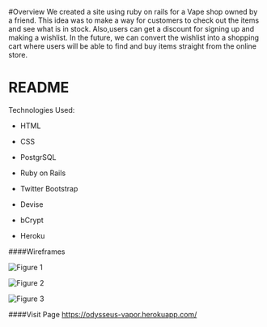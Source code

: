 #Overview
We created a site using ruby on rails  for a Vape shop owned by a friend. This idea was to make a way for customers to check out the items and see what is in stock. Also,users can get a discount for signing up and making a wishlist. In the future, we can convert the wishlist into a shopping cart where users will be able to find and buy items straight from the online store. 

# README


Technologies Used:

* HTML

* CSS

* PostgrSQL

* Ruby on Rails

* Twitter Bootstrap

* Devise

* bCrypt

* Heroku

####Wireframes

![Figure 1](images/home_page.jpg?raw=true)

![Figure 2](images/products.jpg?raw=true)

![Figure 3](images/contact_info.jpg?raw=true)

####Visit Page
https://odysseus-vapor.herokuapp.com/
